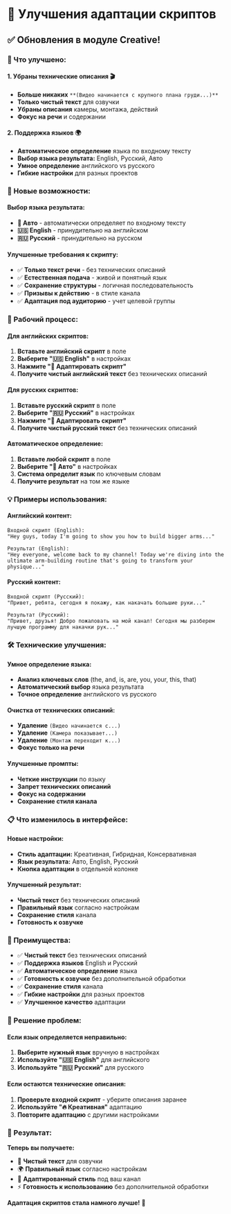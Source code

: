 # 🎨 Улучшения адаптации скриптов

## ✅ Обновления в модуле Creative!

### 🚀 Что улучшено:

#### **1. Убраны технические описания** 🎬
- **Больше никаких** `**(Видео начинается с крупного плана груди...)**`
- **Только чистый текст** для озвучки
- **Убраны описания** камеры, монтажа, действий
- **Фокус на речи** и содержании

#### **2. Поддержка языков** 🌍
- **Автоматическое определение** языка по входному тексту
- **Выбор языка результата:** English, Русский, Авто
- **Умное определение** английского vs русского
- **Гибкие настройки** для разных проектов

### 🎯 Новые возможности:

#### **Выбор языка результата:**
- **🤖 Авто** - автоматически определяет по входному тексту
- **🇺🇸 English** - принудительно на английском
- **🇷🇺 Русский** - принудительно на русском

#### **Улучшенные требования к скрипту:**
- ✅ **Только текст речи** - без технических описаний
- ✅ **Естественная подача** - живой и понятный язык
- ✅ **Сохранение структуры** - логичная последовательность
- ✅ **Призывы к действию** - в стиле канала
- ✅ **Адаптация под аудиторию** - учет целевой группы

### 🔄 Рабочий процесс:

#### **Для английских скриптов:**
1. **Вставьте английский скрипт** в поле
2. **Выберите "🇺🇸 English"** в настройках
3. **Нажмите "🎨 Адаптировать скрипт"**
4. **Получите чистый английский текст** без технических описаний

#### **Для русских скриптов:**
1. **Вставьте русский скрипт** в поле
2. **Выберите "🇷🇺 Русский"** в настройках
3. **Нажмите "🎨 Адаптировать скрипт"**
4. **Получите чистый русский текст** без технических описаний

#### **Автоматическое определение:**
1. **Вставьте любой скрипт** в поле
2. **Выберите "🤖 Авто"** в настройках
3. **Система определит язык** по ключевым словам
4. **Получите результат** на том же языке

### 💡 Примеры использования:

#### **Английский контент:**
```
Входной скрипт (English):
"Hey guys, today I'm going to show you how to build bigger arms..."

Результат (English):
"Hey everyone, welcome back to my channel! Today we're diving into the ultimate arm-building routine that's going to transform your physique..."
```

#### **Русский контент:**
```
Входной скрипт (Русский):
"Привет, ребята, сегодня я покажу, как накачать большие руки..."

Результат (Русский):
"Привет, друзья! Добро пожаловать на мой канал! Сегодня мы разберем лучшую программу для накачки рук..."
```

### 🛠️ Технические улучшения:

#### **Умное определение языка:**
- **Анализ ключевых слов** (the, and, is, are, you, your, this, that)
- **Автоматический выбор** языка результата
- **Точное определение** английского vs русского

#### **Очистка от технических описаний:**
- **Удаление** `(Видео начинается с...)`
- **Удаление** `(Камера показывает...)`
- **Удаление** `(Монтаж переходит к...)`
- **Фокус только на речи**

#### **Улучшенные промпты:**
- **Четкие инструкции** по языку
- **Запрет технических описаний**
- **Фокус на содержании**
- **Сохранение стиля канала**

### 📋 Что изменилось в интерфейсе:

#### **Новые настройки:**
- **Стиль адаптации:** Креативная, Гибридная, Консервативная
- **Язык результата:** Авто, English, Русский
- **Кнопка адаптации** в отдельной колонке

#### **Улучшенный результат:**
- **Чистый текст** без технических описаний
- **Правильный язык** согласно настройкам
- **Сохранение стиля** канала
- **Готовность к озвучке**

### 🎊 Преимущества:

- ✅ **Чистый текст** без технических описаний
- ✅ **Поддержка языков** English и Русский
- ✅ **Автоматическое определение** языка
- ✅ **Готовность к озвучке** без дополнительной обработки
- ✅ **Сохранение стиля** канала
- ✅ **Гибкие настройки** для разных проектов
- ✅ **Улучшенное качество** адаптации

### 🔧 Решение проблем:

#### **Если язык определяется неправильно:**
1. **Выберите нужный язык** вручную в настройках
2. **Используйте "🇺🇸 English"** для английского
3. **Используйте "🇷🇺 Русский"** для русского

#### **Если остаются технические описания:**
1. **Проверьте входной скрипт** - уберите описания заранее
2. **Используйте "🔥 Креативная"** адаптацию
3. **Повторите адаптацию** с другими настройками

### 🚀 Результат:

**Теперь вы получаете:**
- 📝 **Чистый текст** для озвучки
- 🌍 **Правильный язык** согласно настройкам
- 🎨 **Адаптированный стиль** под ваш канал
- ⚡ **Готовность к использованию** без дополнительной обработки

**Адаптация скриптов стала намного лучше!** 🎉








